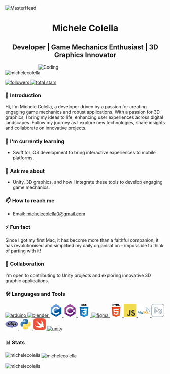 ![MasterHead](https://cdn.geekwire.com/wp-content/uploads/2023/09/09-2023_Blog_Hero-image_Penguin_Option-3-1230x410-1.jpeg)
<h1 align="center">Michele Colella</h1>
<h2 align="center">Developer | Game Mechanics Enthusiast | 3D Graphics Innovator</h2>

<img align="right" alt="Coding" width="400" src="https://24.media.tumblr.com/03c9505cfe9473d13619cd18a98d90e5/tumblr_n3xetmlDS41qav3uso1_500.gif">

<p align="left"> 
<img src="https://komarev.com/ghpvc/?username=michelecolella&label=Profile%20views&color=0e75b6&style=flat" alt="michelecolella" /> 
</p>

<p align="left">
  <a href="https://github.com/michelecolella?tab=followers">
    <img alt="followers" title="Follow me on Github" src="https://custom-icon-badges.demolab.com/github/followers/michelecolella?color=236ad3&labelColor=1155ba&style=for-the-badge&logo=person-add&label=Follow&logoColor=white"/>
  </a>
  <a href="https://github.com/michelecolella?tab=repositories&sort=stargazers">
    <img alt="total stars" title="Total stars on GitHub" src="https://custom-icon-badges.demolab.com/github/stars/michelecolella?color=55960c&style=for-the-badge&labelColor=488207&logo=star"/>
  </a>
</p>

### 👋 Introduction
Hi, I'm Michele Colella, a developer driven by a passion for creating engaging game mechanics and robust applications. With a passion for 3D graphics, I bring my ideas to life, enhancing user experiences across digital landscapes. Follow my journey as I explore new technologies, share insights and collaborate on innovative projects.

### 🌱 I'm currently learning
- Swift for iOS development to bring interactive experiences to mobile platforms.

### 💬 Ask me about
- Unity, 3D graphics, and how I integrate these tools to develop engaging game mechanics.

### 📫 How to reach me
- Email: michelecolella0@gmail.com

### ⚡ Fun fact
Since I got my first Mac, it has become more than a faithful companion; it has revolutionised and simplified my daily organisation - impossible to think of parting with it!

### 🤝 Collaboration
I'm open to contributing to Unity projects and exploring innovative 3D graphic applications.

### 🛠 Languages and Tools
<p align="left"> <a href="https://www.arduino.cc/" target="_blank" rel="noreferrer"> <img src="https://cdn.worldvectorlogo.com/logos/arduino-1.svg" alt="arduino" width="40" height="40"/> </a> <a href="https://www.blender.org/" target="_blank" rel="noreferrer"> <img src="https://download.blender.org/branding/community/blender_community_badge_white.svg" alt="blender" width="40" height="40"/> </a> <a href="https://www.cprogramming.com/" target="_blank" rel="noreferrer"> <img src="https://raw.githubusercontent.com/devicons/devicon/master/icons/c/c-original.svg" alt="c" width="40" height="40"/> </a> <a href="https://www.w3schools.com/cs/" target="_blank" rel="noreferrer"> <img src="https://raw.githubusercontent.com/devicons/devicon/master/icons/csharp/csharp-original.svg" alt="csharp" width="40" height="40"/> </a> <a href="https://www.w3schools.com/css/" target="_blank" rel="noreferrer"> <img src="https://raw.githubusercontent.com/devicons/devicon/master/icons/css3/css3-original-wordmark.svg" alt="css3" width="40" height="40"/> </a> <a href="https://www.figma.com/" target="_blank" rel="noreferrer"> <img src="https://www.vectorlogo.zone/logos/figma/figma-icon.svg" alt="figma" width="40" height="40"/> </a> <a href="https://www.w3.org/html/" target="_blank" rel="noreferrer"> <img src="https://raw.githubusercontent.com/devicons/devicon/master/icons/html5/html5-original-wordmark.svg" alt="html5" width="40" height="40"/> </a> <a href="https://developer.mozilla.org/en-US/docs/Web/JavaScript" target="_blank" rel="noreferrer"> <img src="https://raw.githubusercontent.com/devicons/devicon/master/icons/javascript/javascript-original.svg" alt="javascript" width="40" height="40"/> </a> <a href="https://www.mysql.com/" target="_blank" rel="noreferrer"> <img src="https://raw.githubusercontent.com/devicons/devicon/master/icons/mysql/mysql-original-wordmark.svg" alt="mysql" width="40" height="40"/> </a> <a href="https://www.photoshop.com/en" target="_blank" rel="noreferrer"> <img src="https://raw.githubusercontent.com/devicons/devicon/master/icons/photoshop/photoshop-line.svg" alt="photoshop" width="40" height="40"/> </a> <a href="https://www.php.net" target="_blank" rel="noreferrer"> <img src="https://raw.githubusercontent.com/devicons/devicon/master/icons/php/php-original.svg" alt="php" width="40" height="40"/> </a> <a href="https://www.python.org" target="_blank" rel="noreferrer"> <img src="https://raw.githubusercontent.com/devicons/devicon/master/icons/python/python-original.svg" alt="python" width="40" height="40"/> </a> <a href="https://developer.apple.com/swift/" target="_blank" rel="noreferrer"> <img src="https://raw.githubusercontent.com/devicons/devicon/master/icons/swift/swift-original.svg" alt="swift" width="40" height="40"/> </a> <a href="https://unity.com/" target="_blank" rel="noreferrer"> <img src="https://www.vectorlogo.zone/logos/unity3d/unity3d-icon.svg" alt="unity" width="40" height="40"/> </a> </p>

### 📊 Stats
<p><img align="left" src="https://github-readme-stats.vercel.app/api/top-langs?username=michelecolella&show_icons=true&locale=en&layout=compact" alt="michelecolella" /></p>

<p>&nbsp;<img align="center" src="https://github-readme-stats.vercel.app/api?username=michelecolella&show_icons=true&locale=en" alt="michelecolella" /></p>

<p><img align="center" src="https://github-readme-streak-stats.herokuapp.com/?user=michelecolella&" alt="michelecolella" /></p>

